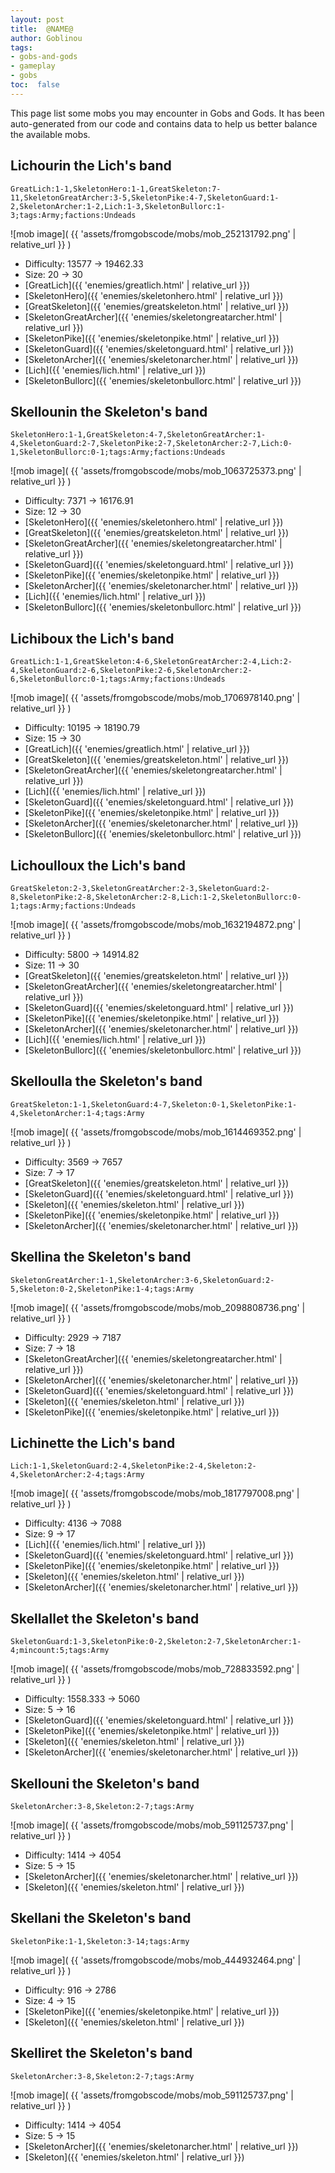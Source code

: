 ```yaml
---
layout: post
title:  @NAME@
author: Goblinou
tags:
- gobs-and-gods
- gameplay
- gobs
toc:  false
---
```



This page list some mobs you may encounter in Gobs and Gods. It has been auto-generated from our code and contains data to help us better balance the available mobs. 

## Lichourin the Lich's band
```
GreatLich:1-1,SkeletonHero:1-1,GreatSkeleton:7-11,SkeletonGreatArcher:3-5,SkeletonPike:4-7,SkeletonGuard:1-2,SkeletonArcher:1-2,Lich:1-3,SkeletonBullorc:1-3;tags:Army;factions:Undeads
```
![mob image]( {{ 'assets/fromgobscode/mobs/mob_252131792.png' | relative_url }} )
- Difficulty: 13577 -> 19462.33
- Size: 20 -> 30
- [GreatLich]({{ 'enemies/greatlich.html' | relative_url }})
- [SkeletonHero]({{ 'enemies/skeletonhero.html' | relative_url }})
- [GreatSkeleton]({{ 'enemies/greatskeleton.html' | relative_url }})
- [SkeletonGreatArcher]({{ 'enemies/skeletongreatarcher.html' | relative_url }})
- [SkeletonPike]({{ 'enemies/skeletonpike.html' | relative_url }})
- [SkeletonGuard]({{ 'enemies/skeletonguard.html' | relative_url }})
- [SkeletonArcher]({{ 'enemies/skeletonarcher.html' | relative_url }})
- [Lich]({{ 'enemies/lich.html' | relative_url }})
- [SkeletonBullorc]({{ 'enemies/skeletonbullorc.html' | relative_url }})


## Skellounin the Skeleton's band
```
SkeletonHero:1-1,GreatSkeleton:4-7,SkeletonGreatArcher:1-4,SkeletonGuard:2-7,SkeletonPike:2-7,SkeletonArcher:2-7,Lich:0-1,SkeletonBullorc:0-1;tags:Army;factions:Undeads
```
![mob image]( {{ 'assets/fromgobscode/mobs/mob_1063725373.png' | relative_url }} )
- Difficulty: 7371 -> 16176.91
- Size: 12 -> 30
- [SkeletonHero]({{ 'enemies/skeletonhero.html' | relative_url }})
- [GreatSkeleton]({{ 'enemies/greatskeleton.html' | relative_url }})
- [SkeletonGreatArcher]({{ 'enemies/skeletongreatarcher.html' | relative_url }})
- [SkeletonGuard]({{ 'enemies/skeletonguard.html' | relative_url }})
- [SkeletonPike]({{ 'enemies/skeletonpike.html' | relative_url }})
- [SkeletonArcher]({{ 'enemies/skeletonarcher.html' | relative_url }})
- [Lich]({{ 'enemies/lich.html' | relative_url }})
- [SkeletonBullorc]({{ 'enemies/skeletonbullorc.html' | relative_url }})


## Lichiboux the Lich's band
```
GreatLich:1-1,GreatSkeleton:4-6,SkeletonGreatArcher:2-4,Lich:2-4,SkeletonGuard:2-6,SkeletonPike:2-6,SkeletonArcher:2-6,SkeletonBullorc:0-1;tags:Army;factions:Undeads
```
![mob image]( {{ 'assets/fromgobscode/mobs/mob_1706978140.png' | relative_url }} )
- Difficulty: 10195 -> 18190.79
- Size: 15 -> 30
- [GreatLich]({{ 'enemies/greatlich.html' | relative_url }})
- [GreatSkeleton]({{ 'enemies/greatskeleton.html' | relative_url }})
- [SkeletonGreatArcher]({{ 'enemies/skeletongreatarcher.html' | relative_url }})
- [Lich]({{ 'enemies/lich.html' | relative_url }})
- [SkeletonGuard]({{ 'enemies/skeletonguard.html' | relative_url }})
- [SkeletonPike]({{ 'enemies/skeletonpike.html' | relative_url }})
- [SkeletonArcher]({{ 'enemies/skeletonarcher.html' | relative_url }})
- [SkeletonBullorc]({{ 'enemies/skeletonbullorc.html' | relative_url }})


## Lichoulloux the Lich's band
```
GreatSkeleton:2-3,SkeletonGreatArcher:2-3,SkeletonGuard:2-8,SkeletonPike:2-8,SkeletonArcher:2-8,Lich:1-2,SkeletonBullorc:0-1;tags:Army;factions:Undeads
```
![mob image]( {{ 'assets/fromgobscode/mobs/mob_1632194872.png' | relative_url }} )
- Difficulty: 5800 -> 14914.82
- Size: 11 -> 30
- [GreatSkeleton]({{ 'enemies/greatskeleton.html' | relative_url }})
- [SkeletonGreatArcher]({{ 'enemies/skeletongreatarcher.html' | relative_url }})
- [SkeletonGuard]({{ 'enemies/skeletonguard.html' | relative_url }})
- [SkeletonPike]({{ 'enemies/skeletonpike.html' | relative_url }})
- [SkeletonArcher]({{ 'enemies/skeletonarcher.html' | relative_url }})
- [Lich]({{ 'enemies/lich.html' | relative_url }})
- [SkeletonBullorc]({{ 'enemies/skeletonbullorc.html' | relative_url }})


## Skelloulla the Skeleton's band
```
GreatSkeleton:1-1,SkeletonGuard:4-7,Skeleton:0-1,SkeletonPike:1-4,SkeletonArcher:1-4;tags:Army
```
![mob image]( {{ 'assets/fromgobscode/mobs/mob_1614469352.png' | relative_url }} )
- Difficulty: 3569 -> 7657
- Size: 7 -> 17
- [GreatSkeleton]({{ 'enemies/greatskeleton.html' | relative_url }})
- [SkeletonGuard]({{ 'enemies/skeletonguard.html' | relative_url }})
- [Skeleton]({{ 'enemies/skeleton.html' | relative_url }})
- [SkeletonPike]({{ 'enemies/skeletonpike.html' | relative_url }})
- [SkeletonArcher]({{ 'enemies/skeletonarcher.html' | relative_url }})


## Skellina the Skeleton's band
```
SkeletonGreatArcher:1-1,SkeletonArcher:3-6,SkeletonGuard:2-5,Skeleton:0-2,SkeletonPike:1-4;tags:Army
```
![mob image]( {{ 'assets/fromgobscode/mobs/mob_2098808736.png' | relative_url }} )
- Difficulty: 2929 -> 7187
- Size: 7 -> 18
- [SkeletonGreatArcher]({{ 'enemies/skeletongreatarcher.html' | relative_url }})
- [SkeletonArcher]({{ 'enemies/skeletonarcher.html' | relative_url }})
- [SkeletonGuard]({{ 'enemies/skeletonguard.html' | relative_url }})
- [Skeleton]({{ 'enemies/skeleton.html' | relative_url }})
- [SkeletonPike]({{ 'enemies/skeletonpike.html' | relative_url }})


## Lichinette the Lich's band
```
Lich:1-1,SkeletonGuard:2-4,SkeletonPike:2-4,Skeleton:2-4,SkeletonArcher:2-4;tags:Army
```
![mob image]( {{ 'assets/fromgobscode/mobs/mob_1817797008.png' | relative_url }} )
- Difficulty: 4136 -> 7088
- Size: 9 -> 17
- [Lich]({{ 'enemies/lich.html' | relative_url }})
- [SkeletonGuard]({{ 'enemies/skeletonguard.html' | relative_url }})
- [SkeletonPike]({{ 'enemies/skeletonpike.html' | relative_url }})
- [Skeleton]({{ 'enemies/skeleton.html' | relative_url }})
- [SkeletonArcher]({{ 'enemies/skeletonarcher.html' | relative_url }})


## Skellallet the Skeleton's band
```
SkeletonGuard:1-3,SkeletonPike:0-2,Skeleton:2-7,SkeletonArcher:1-4;mincount:5;tags:Army
```
![mob image]( {{ 'assets/fromgobscode/mobs/mob_728833592.png' | relative_url }} )
- Difficulty: 1558.333 -> 5060
- Size: 5 -> 16
- [SkeletonGuard]({{ 'enemies/skeletonguard.html' | relative_url }})
- [SkeletonPike]({{ 'enemies/skeletonpike.html' | relative_url }})
- [Skeleton]({{ 'enemies/skeleton.html' | relative_url }})
- [SkeletonArcher]({{ 'enemies/skeletonarcher.html' | relative_url }})


## Skellouni the Skeleton's band
```
SkeletonArcher:3-8,Skeleton:2-7;tags:Army
```
![mob image]( {{ 'assets/fromgobscode/mobs/mob_591125737.png' | relative_url }} )
- Difficulty: 1414 -> 4054
- Size: 5 -> 15
- [SkeletonArcher]({{ 'enemies/skeletonarcher.html' | relative_url }})
- [Skeleton]({{ 'enemies/skeleton.html' | relative_url }})


## Skellani the Skeleton's band
```
SkeletonPike:1-1,Skeleton:3-14;tags:Army
```
![mob image]( {{ 'assets/fromgobscode/mobs/mob_444932464.png' | relative_url }} )
- Difficulty: 916 -> 2786
- Size: 4 -> 15
- [SkeletonPike]({{ 'enemies/skeletonpike.html' | relative_url }})
- [Skeleton]({{ 'enemies/skeleton.html' | relative_url }})


## Skelliret the Skeleton's band
```
SkeletonArcher:3-8,Skeleton:2-7;tags:Army
```
![mob image]( {{ 'assets/fromgobscode/mobs/mob_591125737.png' | relative_url }} )
- Difficulty: 1414 -> 4054
- Size: 5 -> 15
- [SkeletonArcher]({{ 'enemies/skeletonarcher.html' | relative_url }})
- [Skeleton]({{ 'enemies/skeleton.html' | relative_url }})

